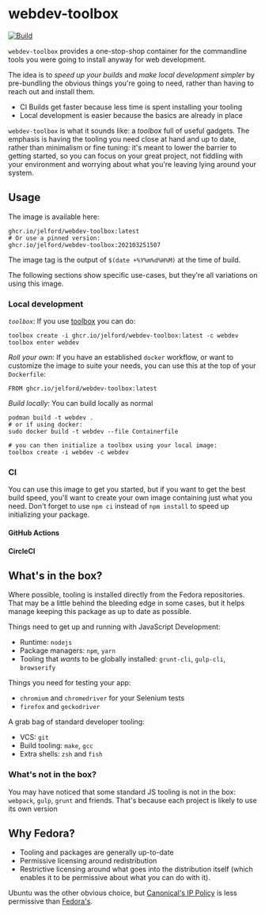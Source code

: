 # webdev-toolbox

[![Build](https://github.com/jelford/webdev-toolbox/actions/workflows/build.yml/badge.svg)](https://github.com/jelford/webdev-toolbox/actions/workflows/build.yml)

`webdev-toolbox` provides a one-stop-shop container for the commandline tools
you were going to install anyway for web development.

The idea is to _speed up your builds_ and _make local development simpler_ by
pre-bundling the obvious things you're going to need, rather than having to
reach out and install them.

- CI Builds get faster because less time is spent installing your tooling
- Local development is easier because the basics are already in place

`webdev-toolbox` is what it sounds like: a _toolbox_ full of useful gadgets.
The emphasis is having the tooling you need close at hand and up to date, 
rather than minimalism or fine tuning: it's meant to lower the barrier to
getting started, so you can focus on your great project, not fiddling with
your environment and worrying about what you're leaving lying around your
system.

## Usage

The image is available here:
```
ghcr.io/jelford/webdev-toolbox:latest
# Or use a pinned version:
ghcr.io/jelford/webdev-toolbox:202103251507
```
The image tag is the output of `$(date +%Y%m%d%H%M)` at the time of build.

The following sections show specific use-cases, but they're all variations
on using this image.

### Local development

*`toolbox`*: If you use [toolbox](https://github.com/containers/toolbox) you can do:
```
toolbox create -i ghcr.io/jelford/webdev-toolbox:latest -c webdev
toolbox enter webdev
```

*Roll your own*: If you have an established `docker` workflow, or want to customize
the image to suite your needs, you can use this at the top of your `Dockerfile`:

```
FROM ghcr.io/jelford/webdev-toolbox:latest
```

*Build locally*: You can build locally as normal

```
podman build -t webdev .
# or if using docker:
sudo docker build -t webdev --file Containerfile 

# you can then initialize a toolbox using your local image:
toolbox create -i webdev -c webdev
```


### CI

You can use this image to get you started, but if you want to get the best
build speed, you'll want to create your own image containing just what you need.
Don't forget to use `npm ci` instead of `npm install` to speed up initializing
your package.

#### GitHub Actions

#### CircleCI

## What's in the box?

Where possible, tooling is installed directly from the Fedora repositories. That
may be a little behind the bleeding edge in some cases, but it helps manage
keeping this package as up to date as possible.

Things need to get up and running with JavaScript Development:
- Runtime: `nodejs`
- Package managers: `npm`, `yarn`
- Tooling that _wants_ to be globally installed: `grunt-cli`, `gulp-cli`,
  `browserify`

Things you need for testing your app:
- `chromium` and `chromedriver` for your Selenium tests
- `firefox` and `geckodriver`

A grab bag of standard developer tooling:
- VCS: `git`
- Build tooling: `make`, `gcc`
- Extra shells: `zsh` and `fish`

### What's not in the box?

You may have noticed that some standard JS tooling is not in the box:
`webpack`, `gulp`, `grunt` and friends. That's because
each project is likely to use its own version

## Why Fedora?

- Tooling and packages are generally up-to-date
- Permissive licensing around redistribution
- Restrictive licensing around what goes into the distribution itself (which
  enables it to be permissive about what you can do with it).

Ubuntu was the other obvious choice, but [Canonical's IP Policy](https://ubuntu.com/legal/intellectual-property-policy)
is less permissive than [Fedora's](https://fedoraproject.org/wiki/Distribution#Distribution).

